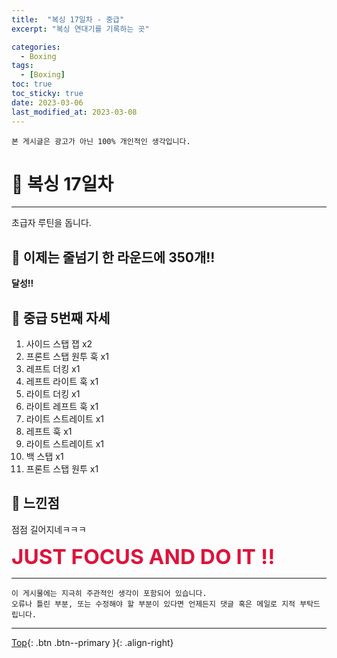 ```yaml
---
title:  "복싱 17일차 - 중급"
excerpt: "복싱 연대기를 기록하는 곳"

categories:
  - Boxing
tags:
  - [Boxing]
toc: true
toc_sticky: true
date: 2023-03-06
last_modified_at: 2023-03-08
---
```


    본 게시글은 광고가 아닌 100% 개인적인 생각입니다.

# 🥊 복싱 17일차 
<hr style="width:100%" />

  초급자 루틴을 돕니다.    


## 🤣 이제는 줄넘기 한 라운드에 350개!!

<strong style="color:orange, font-size:15pt">달성!!</strong>


## 🤣 중급 5번째 자세 

1. 사이드 스탭 잽 x2
2. 프론트 스탭 원투 훅 x1
3. 레프트 더킹 x1
4. 레프트 라이트 훅 x1   
5. 라이트 더킹 x1
6. 라이트 레프트 훅 x1
7. 라이트 스트레이트 x1
8. 레프트 훅 x1
9. 라이트 스트레이트 x1
10. 백 스탭 x1
11. 프론트 스탭 원투 x1  

## 🤣 느낀점

점점 길어지네ㅋㅋㅋ

  <strong style="color:crimson; font-size:25pt">JUST FOCUS AND DO IT !!</strong>

<hr style="width:100%" />

    이 게시물에는 지극히 주관적인 생각이 포함되어 있습니다. 
    오류나 틀린 부분, 또는 수정해야 할 부분이 있다면 언제든지 댓글 혹은 메일로 지적 부탁드립니다.
    
<hr>


[Top](#){: .btn .btn--primary }{: .align-right}